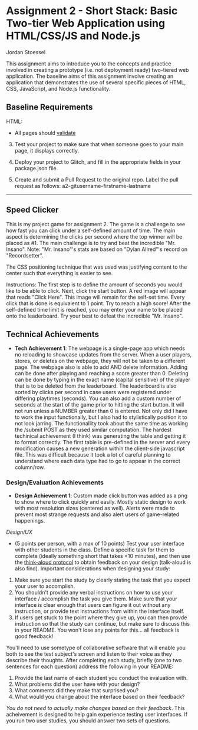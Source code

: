 Assignment 2 - Short Stack: Basic Two-tier Web Application using HTML/CSS/JS and Node.js  
===

Jordan Stoessel

This assignment aims to introduce you to the concepts and practice involved in creating a prototype (i.e. not deployment ready) two-tiered web application. The baseline aims of this assignment involve creating an application that demonstrates the use of several specific pieces of HTML, CSS, JavaScript, and Node.js functionality.

Baseline Requirements
---

HTML:
- All pages should [validate](https://validator.w3.org)



3. Test your project to make sure that when someone goes to your main page, it displays correctly.
4. Deploy your project to Glitch, and fill in the appropriate fields in your package.json file.

7. Create and submit a Pull Request to the original repo. Label the pull request as follows: a2-gitusername-firstname-lastname

---

## Speed Clicker
This is my project game for assignment 2. The game is a challenge to see how fast you can click under a self-defined amount of time. The main aspect is determining the clicks per second where the top winner will be placed as #1. The main challenge is to try and beat the incredible "Mr. Insano". 
Note: "Mr. Insano"'s stats are based on "Dylan Allred"'s record on "Recordsetter". 

The CSS positioning technique that was used was justifying content to the center such that everything is easier to see. 

Instructions: The first step is to define the amount of seconds you would like to be able to click. Next, click the start button. A red image will appear that reads "Click Here". This image will remain for the self-set time. Every click that is done is equivalent to 1 point. Try to reach a high score! After the self-defined time limit is reached, you may enter your name to be placed onto the leaderboard. Try your best to defeat the incredible "Mr. Insano". 

## Technical Achievements
- **Tech Achievement 1**: 
The webpage is a single-page app which needs no reloading to showcase updates from the server. When a user players, stores, or deletes on the webpage, they will not be taken to a different page. The webpage also is able to add AND delete information. Adding can be done after playing and reaching a score greater than 0. Deleting can be done by typing in the exact name (capital sensitive) of the player that is to be deleted from the leaderboard. The leaderboard is also sorted by clicks per second in case users were registered under differing playtimes (seconds). You can also add a custom number of seconds at the start of the game prior to hitting the start button. It will not run unless a NUMBER greater than 0 is entered. Not only did I have to work the input functionally, but I also had to stylistically position it to not look jarring. The functionallity took about the same time as working the /submit POST as they used similar computation. The hardest techinical achievement (I think) was generating the table and getting it to format correctly. The first table is pre-defined in the server and every modification causes a new generation within the client-side javascript file. This was difficult because it took a lot of careful planning to understand where each data type had to go to appear in the correct column/row. 

### Design/Evaluation Achievements
- **Design Achievement 1**: 
Custom made click button was added as a png to show where to click quickly and easily. Mostly static design to work with most resolution sizes (centered as well). Alerts were made to prevent most strange requests and also alert users of game-related happenings. 

*Design/UX*
- (5 points per person, with a max of 10 points) Test your user interface with other students in the class. Define a specific task for them to complete (ideally something short that takes <10 minutes), and then use the [think-aloud protocol](https://en.wikipedia.org/wiki/Think_aloud_protocol) to obtain feedback on your design (talk-aloud is also find). Important considerations when designing your study:

1. Make sure you start the study by clearly stating the task that you expect your user to accomplish.
2. You shouldn't provide any verbal instructions on how to use your interface / accomplish the task you give them. Make sure that your interface is clear enough that users can figure it out without any instruction, or provide text instructions from within the interface itself. 
3. If users get stuck to the point where they give up, you can then provde instruction so that the study can continue, but make sure to discuss this in your README. You won't lose any points for this... all feedback is good feedback!

You'll need to use sometype of collaborative software that will enable you both to see the test subject's screen and listen to their voice as they describe their thoughts. After completing each study, briefly (one to two sentences for each question) address the following in your README:

1. Provide the last name of each student you conduct the evaluation with.
2. What problems did the user have with your design?
3. What comments did they make that surprised you?
4. What would you change about the interface based on their feedback?

*You do not need to actually make changes based on their feedback*. This acheivement is designed to help gain experience testing user interfaces. If you run two user studies, you should answer two sets of questions. 